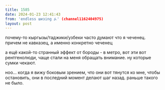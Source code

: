 ```yaml
---
title: 1585
date: 2024-01-23 12:41:43
from: 'endless шизing ⍼' (channel1162404975)
layout: post
---
```


почему-то кыргызы/таджики/узбеки часто думают что я чеченец. причем не кавказец, а именно конкретно чеченец

а ещё какой-то странный эффект от бороды - в метро, вот эти вот рентгенолюди, чаще стали на меня обращать внимание. ну которые сумки чекают.

ноо... когда я вижу боковым зрением, что они вот тянутся ко мне, чтобы остановить, они в последний момент делают шаг назад. раньше такого не было.
